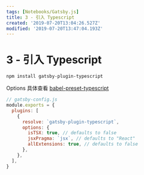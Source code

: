 ```yaml
---
tags: [Notebooks/Gatsby.js]
title: 3 - 引入 Typescript
created: '2019-07-20T13:04:26.527Z'
modified: '2019-07-20T13:47:04.193Z'
---
```


# 3 - 引入 Typescript

```
npm install gatsby-plugin-typescript
```

Options 具体查看 [babel-preset-typescript](https://babeljs.io/docs/en/babel-preset-typescript#options)
```js
// gatsby-config.js
module.exports = {
  plugins: [
    {
      resolve: `gatsby-plugin-typescript`,
      options: {
        isTSX: true, // defaults to false
        jsxPragma: `jsx`, // defaults to "React"
        allExtensions: true, // defaults to false
      },
    },
  ],
}
```


